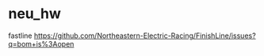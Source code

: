 # neu_hw

fastline 
https://github.com/Northeastern-Electric-Racing/FinishLine/issues?q=bom+is%3Aopen
